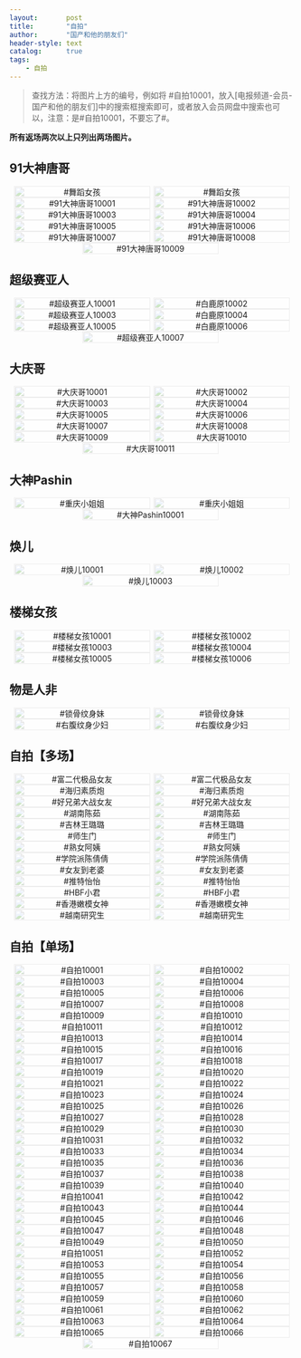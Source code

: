```yaml
---
layout:       post
title:        "自拍"
author:       "国产和他的朋友们"
header-style: text
catalog:      true
tags:
    - 自拍
---
```


> 查找方法：将图片上方的编号，例如将 #自拍10001，放入[电报频道-会员-国产和他的朋友们]中的搜索框搜索即可，或者放入会员网盘中搜索也可以，注意：是#自拍10001，不要忘了#。

**所有返场两次以上只列出两场图片。**

## 91大神唐哥

<div style="display: flex; justify-content: center;">
	<div style="position: relative; width: 48%; margin-right: 1%;">
	    <img src="https://tanhuawanrenmigroup.top/zipai/91dashentangge20001.jpg" style="width: 100%;"/>
	    <div style="position: absolute; top: 0; left: 0; width: 100%; text-align: center; background-color: rgba(255, 255, 255, 0.7); font-size: 14px;">
	        #舞蹈女孩
	    </div>
	</div>
	<div style="position: relative; width: 48%;">
	    <img src="https://tanhuawanrenmigroup.top/zipai/91dashentangge20002.jpg" style="width: 100%;"/>
	    <div style="position: absolute; top: 0; left: 0; width: 100%; text-align: center; background-color: rgba(255, 255, 255, 0.7); font-size: 14px;">
	        #舞蹈女孩
	    </div>
	</div>
</div>

<div style="display: flex; justify-content: center;">
	<div style="position: relative; width: 48%; margin-right: 1%;">
	    <img src="https://tanhuawanrenmigroup.top/zipai/91dashentangge10001.jpg" style="width: 100%;"/>
	    <div style="position: absolute; top: 0; left: 0; width: 100%; text-align: center; background-color: rgba(255, 255, 255, 0.7); font-size: 14px;">
	        #91大神唐哥10001
	    </div>
	</div>
	<div style="position: relative; width: 48%;">
	    <img src="https://tanhuawanrenmigroup.top/zipai/91dashentangge10002.jpg" style="width: 100%;"/>
	    <div style="position: absolute; top: 0; left: 0; width: 100%; text-align: center; background-color: rgba(255, 255, 255, 0.7); font-size: 14px;">
	        #91大神唐哥10002
	    </div>
	</div>
</div>

<div style="display: flex; justify-content: center;">
	<div style="position: relative; width: 48%; margin-right: 1%;">
	    <img src="https://tanhuawanrenmigroup.top/zipai/91dashentangge10003.jpg" style="width: 100%;"/>
	    <div style="position: absolute; top: 0; left: 0; width: 100%; text-align: center; background-color: rgba(255, 255, 255, 0.7); font-size: 14px;">
	        #91大神唐哥10003
	    </div>
	</div>
	<div style="position: relative; width: 48%;">
	    <img src="https://tanhuawanrenmigroup.top/zipai/91dashentangge10004.jpg" style="width: 100%;"/>
	    <div style="position: absolute; top: 0; left: 0; width: 100%; text-align: center; background-color: rgba(255, 255, 255, 0.7); font-size: 14px;">
	        #91大神唐哥10004
	    </div>
	</div>
</div>

<div style="display: flex; justify-content: center;">
	<div style="position: relative; width: 48%; margin-right: 1%;">
	    <img src="https://tanhuawanrenmigroup.top/zipai/91dashentangge10005.jpg" style="width: 100%;"/>
	    <div style="position: absolute; top: 0; left: 0; width: 100%; text-align: center; background-color: rgba(255, 255, 255, 0.7); font-size: 14px;">
	        #91大神唐哥10005
	    </div>
	</div>
	<div style="position: relative; width: 48%;">
	    <img src="https://tanhuawanrenmigroup.top/zipai/91dashentangge10006.jpg" style="width: 100%;"/>
	    <div style="position: absolute; top: 0; left: 0; width: 100%; text-align: center; background-color: rgba(255, 255, 255, 0.7); font-size: 14px;">
	        #91大神唐哥10006
	    </div>
	</div>
</div>

<div style="display: flex; justify-content: center;">
	<div style="position: relative; width: 48%; margin-right: 1%;">
	    <img src="https://tanhuawanrenmigroup.top/zipai/91dashentangge10007.jpg" style="width: 100%;"/>
	    <div style="position: absolute; top: 0; left: 0; width: 100%; text-align: center; background-color: rgba(255, 255, 255, 0.7); font-size: 14px;">
	        #91大神唐哥10007
	    </div>
	</div>
	<div style="position: relative; width: 48%;">
	    <img src="https://tanhuawanrenmigroup.top/zipai/91dashentangge10008.jpg" style="width: 100%;"/>
	    <div style="position: absolute; top: 0; left: 0; width: 100%; text-align: center; background-color: rgba(255, 255, 255, 0.7); font-size: 14px;">
	        #91大神唐哥10008
	    </div>
	</div>
</div>

<div style="display: flex; justify-content: center;">
	<div style="position: relative; width: 48%; margin-right: 1%;">
	    <img src="https://tanhuawanrenmigroup.top/zipai/91dashentangge10009.jpg" style="width: 100%;"/>
	    <div style="position: absolute; top: 0; left: 0; width: 100%; text-align: center; background-color: rgba(255, 255, 255, 0.7); font-size: 14px;">
	        #91大神唐哥10009
	    </div>
	</div>

</div>

## 超级赛亚人

<div style="display: flex; justify-content: center;">
    <div style="position: relative; width: 48%; margin-right: 1%;">
        <img src="https://tanhuawanrenmigroup.top/zipai/chaojisaiyaren10001.jpg" style="width: 100%;"/>
        <div style="position: absolute; top: 0; left: 0; width: 100%; text-align: center; background-color: rgba(255, 255, 255, 0.7); font-size: 14px;">
            #超级赛亚人10001
        </div>
    </div>
    <div style="position: relative; width: 48%;">
        <img src="https://tanhuawanrenmigroup.top/zipai/chaojisaiyaren10002.jpg" style="width: 100%;"/>
        <div style="position: absolute; top: 0; left: 0; width: 100%; text-align: center; background-color: rgba(255, 255, 255, 0.7); font-size: 14px;">
            #白鹿原10002
        </div>
    </div>
</div>

<div style="display: flex; justify-content: center;">
    <div style="position: relative; width: 48%; margin-right: 1%;">
        <img src="https://tanhuawanrenmigroup.top/zipai/chaojisaiyaren10003.jpg" style="width: 100%;"/>
        <div style="position: absolute; top: 0; left: 0; width: 100%; text-align: center; background-color: rgba(255, 255, 255, 0.7); font-size: 14px;">
            #超级赛亚人10003
        </div>
    </div>
    <div style="position: relative; width: 48%;">
        <img src="https://tanhuawanrenmigroup.top/zipai/chaojisaiyaren10004.jpg" style="width: 100%;"/>
        <div style="position: absolute; top: 0; left: 0; width: 100%; text-align: center; background-color: rgba(255, 255, 255, 0.7); font-size: 14px;">
            #白鹿原10004
        </div>
    </div>
</div>

<div style="display: flex; justify-content: center;">
    <div style="position: relative; width: 48%; margin-right: 1%;">
        <img src="https://tanhuawanrenmigroup.top/zipai/chaojisaiyaren10005.jpg" style="width: 100%;"/>
        <div style="position: absolute; top: 0; left: 0; width: 100%; text-align: center; background-color: rgba(255, 255, 255, 0.7); font-size: 14px;">
            #超级赛亚人10005
        </div>
    </div>
    <div style="position: relative; width: 48%;">
        <img src="https://tanhuawanrenmigroup.top/zipai/chaojisaiyaren10006.jpg" style="width: 100%;"/>
        <div style="position: absolute; top: 0; left: 0; width: 100%; text-align: center; background-color: rgba(255, 255, 255, 0.7); font-size: 14px;">
            #白鹿原10006
        </div>
    </div>
</div>

<div style="display: flex; justify-content: center;">
    <div style="position: relative; width: 48%; margin-right: 1%;">
        <img src="https://tanhuawanrenmigroup.top/zipai/chaojisaiyaren10007.jpg" style="width: 100%;"/>
        <div style="position: absolute; top: 0; left: 0; width: 100%; text-align: center; background-color: rgba(255, 255, 255, 0.7); font-size: 14px;">
            #超级赛亚人10007
        </div>
    </div>

</div>

## 大庆哥

<div style="display: flex; justify-content: center;">
	<div style="position: relative; width: 48%; margin-right: 1%;">
	    <img src="https://tanhuawanrenmigroup.top/zipai/daqingge10001.jpg" style="width: 100%;"/>
	    <div style="position: absolute; top: 0; left: 0; width: 100%; text-align: center; background-color: rgba(255, 255, 255, 0.7); font-size: 14px;">
	        #大庆哥10001
	    </div>
	</div>
	<div style="position: relative; width: 48%;">
	    <img src="https://tanhuawanrenmigroup.top/zipai/daqingge10002.jpg" style="width: 100%;"/>
	    <div style="position: absolute; top: 0; left: 0; width: 100%; text-align: center; background-color: rgba(255, 255, 255, 0.7); font-size: 14px;">
	        #大庆哥10002
	    </div>
	</div>
</div>

<div style="display: flex; justify-content: center;">
	<div style="position: relative; width: 48%; margin-right: 1%;">
	    <img src="https://tanhuawanrenmigroup.top/zipai/daqingge10003.jpg" style="width: 100%;"/>
	    <div style="position: absolute; top: 0; left: 0; width: 100%; text-align: center; background-color: rgba(255, 255, 255, 0.7); font-size: 14px;">
	        #大庆哥10003
	    </div>
	</div>
	<div style="position: relative; width: 48%;">
	    <img src="https://tanhuawanrenmigroup.top/zipai/daqingge10004.jpg" style="width: 100%;"/>
	    <div style="position: absolute; top: 0; left: 0; width: 100%; text-align: center; background-color: rgba(255, 255, 255, 0.7); font-size: 14px;">
	        #大庆哥10004
	    </div>
	</div>
</div>

<div style="display: flex; justify-content: center;">
	<div style="position: relative; width: 48%; margin-right: 1%;">
	    <img src="https://tanhuawanrenmigroup.top/zipai/daqingge10005.jpg" style="width: 100%;"/>
	    <div style="position: absolute; top: 0; left: 0; width: 100%; text-align: center; background-color: rgba(255, 255, 255, 0.7); font-size: 14px;">
	        #大庆哥10005
	    </div>
	</div>
	<div style="position: relative; width: 48%;">
	    <img src="https://tanhuawanrenmigroup.top/zipai/daqingge10006.jpg" style="width: 100%;"/>
	    <div style="position: absolute; top: 0; left: 0; width: 100%; text-align: center; background-color: rgba(255, 255, 255, 0.7); font-size: 14px;">
	        #大庆哥10006
	    </div>
	</div>
</div>

<div style="display: flex; justify-content: center;">
	<div style="position: relative; width: 48%; margin-right: 1%;">
	    <img src="https://tanhuawanrenmigroup.top/zipai/daqingge10007.jpg" style="width: 100%;"/>
	    <div style="position: absolute; top: 0; left: 0; width: 100%; text-align: center; background-color: rgba(255, 255, 255, 0.7); font-size: 14px;">
	        #大庆哥10007
	    </div>
	</div>
	<div style="position: relative; width: 48%;">
	    <img src="https://tanhuawanrenmigroup.top/zipai/daqingge10008.jpg" style="width: 100%;"/>
	    <div style="position: absolute; top: 0; left: 0; width: 100%; text-align: center; background-color: rgba(255, 255, 255, 0.7); font-size: 14px;">
	        #大庆哥10008
	    </div>
	</div>
</div>

<div style="display: flex; justify-content: center;">
	<div style="position: relative; width: 48%; margin-right: 1%;">
	    <img src="https://tanhuawanrenmigroup.top/zipai/daqingge10009.jpg" style="width: 100%;"/>
	    <div style="position: absolute; top: 0; left: 0; width: 100%; text-align: center; background-color: rgba(255, 255, 255, 0.7); font-size: 14px;">
	        #大庆哥10009
	    </div>
	</div>
	<div style="position: relative; width: 48%;">
	    <img src="https://tanhuawanrenmigroup.top/zipai/daqingge10010.jpg" style="width: 100%;"/>
	    <div style="position: absolute; top: 0; left: 0; width: 100%; text-align: center; background-color: rgba(255, 255, 255, 0.7); font-size: 14px;">
	        #大庆哥10010
	    </div>
	</div>
</div>

<div style="display: flex; justify-content: center;">
	<div style="position: relative; width: 48%; margin-right: 1%;">
	    <img src="https://tanhuawanrenmigroup.top/zipai/daqingge10011.jpg" style="width: 100%;"/>
	    <div style="position: absolute; top: 0; left: 0; width: 100%; text-align: center; background-color: rgba(255, 255, 255, 0.7); font-size: 14px;">
	        #大庆哥10011
	    </div>
	</div>
	
</div>

## 大神Pashin

<div style="display: flex; justify-content: center;">
	<div style="position: relative; width: 48%; margin-right: 1%;">
	    <img src="https://tanhuawanrenmigroup.top/zipai/pashin20001.jpg" style="width: 100%;"/>
	    <div style="position: absolute; top: 0; left: 0; width: 100%; text-align: center; background-color: rgba(255, 255, 255, 0.7); font-size: 14px;">
	        #重庆小姐姐
	    </div>
	</div>
	<div style="position: relative; width: 48%;">
	    <img src="https://tanhuawanrenmigroup.top/zipai/pashin20002.jpg" style="width: 100%;"/>
	    <div style="position: absolute; top: 0; left: 0; width: 100%; text-align: center; background-color: rgba(255, 255, 255, 0.7); font-size: 14px;">
	        #重庆小姐姐
	    </div>
	</div>
</div>

<div style="display: flex; justify-content: center;">
	<div style="position: relative; width: 48%; margin-right: 1%;">
	    <img src="https://tanhuawanrenmigroup.top/zipai/pashin10001.jpg" style="width: 100%;"/>
	    <div style="position: absolute; top: 0; left: 0; width: 100%; text-align: center; background-color: rgba(255, 255, 255, 0.7); font-size: 14px;">
	        #大神Pashin10001
	    </div>
	</div>

</div>

## 焕儿

<div style="display: flex; justify-content: center;">
	<div style="position: relative; width: 48%; margin-right: 1%;">
	    <img src="https://tanhuawanrenmigroup.top/zipai/huaner10001.jpg" style="width: 100%;"/>
	    <div style="position: absolute; top: 0; left: 0; width: 100%; text-align: center; background-color: rgba(255, 255, 255, 0.7); font-size: 14px;">
	        #焕儿10001
	    </div>
	</div>
	<div style="position: relative; width: 48%;">
	    <img src="https://tanhuawanrenmigroup.top/zipai/huaner10002.jpg" style="width: 100%;"/>
	    <div style="position: absolute; top: 0; left: 0; width: 100%; text-align: center; background-color: rgba(255, 255, 255, 0.7); font-size: 14px;">
	        #焕儿10002
	    </div>
	</div>
</div>

<div style="display: flex; justify-content: center;">
	<div style="position: relative; width: 48%; margin-right: 1%;">
	    <img src="https://tanhuawanrenmigroup.top/zipai/huaner10003.jpg" style="width: 100%;"/>
	    <div style="position: absolute; top: 0; left: 0; width: 100%; text-align: center; background-color: rgba(255, 255, 255, 0.7); font-size: 14px;">
	        #焕儿10003
	    </div>
	</div>

</div>

## 楼梯女孩

<div style="display: flex; justify-content: center;">
	<div style="position: relative; width: 48%; margin-right: 1%;">
	    <img src="https://tanhuawanrenmigroup.top/zipai/loutinvhai10001.jpg" style="width: 100%;"/>
	    <div style="position: absolute; top: 0; left: 0; width: 100%; text-align: center; background-color: rgba(255, 255, 255, 0.7); font-size: 14px;">
	        #楼梯女孩10001
	    </div>
	</div>
	<div style="position: relative; width: 48%;">
	    <img src="https://tanhuawanrenmigroup.top/zipai/loutinvhai10002.jpg" style="width: 100%;"/>
	    <div style="position: absolute; top: 0; left: 0; width: 100%; text-align: center; background-color: rgba(255, 255, 255, 0.7); font-size: 14px;">
	        #楼梯女孩10002
	    </div>
	</div>
</div>

<div style="display: flex; justify-content: center;">
	<div style="position: relative; width: 48%; margin-right: 1%;">
	    <img src="https://tanhuawanrenmigroup.top/zipai/loutinvhai10003.jpg" style="width: 100%;"/>
	    <div style="position: absolute; top: 0; left: 0; width: 100%; text-align: center; background-color: rgba(255, 255, 255, 0.7); font-size: 14px;">
	        #楼梯女孩10003
	    </div>
	</div>
	<div style="position: relative; width: 48%;">
	    <img src="https://tanhuawanrenmigroup.top/zipai/loutinvhai10004.jpg" style="width: 100%;"/>
	    <div style="position: absolute; top: 0; left: 0; width: 100%; text-align: center; background-color: rgba(255, 255, 255, 0.7); font-size: 14px;">
	        #楼梯女孩10004
	    </div>
	</div>
</div>

<div style="display: flex; justify-content: center;">
	<div style="position: relative; width: 48%; margin-right: 1%;">
	    <img src="https://tanhuawanrenmigroup.top/zipai/loutinvhai10005.jpg" style="width: 100%;"/>
	    <div style="position: absolute; top: 0; left: 0; width: 100%; text-align: center; background-color: rgba(255, 255, 255, 0.7); font-size: 14px;">
	        #楼梯女孩10005
	    </div>
	</div>
	<div style="position: relative; width: 48%;">
	    <img src="https://tanhuawanrenmigroup.top/zipai/loutinvhai10006.jpg" style="width: 100%;"/>
	    <div style="position: absolute; top: 0; left: 0; width: 100%; text-align: center; background-color: rgba(255, 255, 255, 0.7); font-size: 14px;">
	        #楼梯女孩10006
	    </div>
	</div>
</div>

## 物是人非

<div style="display: flex; justify-content: center;">
	<div style="position: relative; width: 48%; margin-right: 1%;">
	    <img src="https://tanhuawanrenmigroup.top/zipai/wushirenfei20001.jpg" style="width: 100%;"/>
	    <div style="position: absolute; top: 0; left: 0; width: 100%; text-align: center; background-color: rgba(255, 255, 255, 0.7); font-size: 14px;">
	        #锁骨纹身妹
	    </div>
	</div>
	<div style="position: relative; width: 48%;">
	    <img src="https://tanhuawanrenmigroup.top/zipai/wushirenfei20002.jpg" style="width: 100%;"/>
	    <div style="position: absolute; top: 0; left: 0; width: 100%; text-align: center; background-color: rgba(255, 255, 255, 0.7); font-size: 14px;">
	        #锁骨纹身妹
	    </div>
	</div>
</div>

<div style="display: flex; justify-content: center;">
	<div style="position: relative; width: 48%; margin-right: 1%;">
	    <img src="https://tanhuawanrenmigroup.top/zipai/wushirenfei20003.jpg" style="width: 100%;"/>
	    <div style="position: absolute; top: 0; left: 0; width: 100%; text-align: center; background-color: rgba(255, 255, 255, 0.7); font-size: 14px;">
	        #右腹纹身少妇
	    </div>
	</div>
	<div style="position: relative; width: 48%;">
	    <img src="https://tanhuawanrenmigroup.top/zipai/wushirenfei20004.jpg" style="width: 100%;"/>
	    <div style="position: absolute; top: 0; left: 0; width: 100%; text-align: center; background-color: rgba(255, 255, 255, 0.7); font-size: 14px;">
	        #右腹纹身少妇
	    </div>
	</div>
</div>

## 自拍【多场】

<div style="display: flex; justify-content: center;">
	<div style="position: relative; width: 48%; margin-right: 1%;">
	    <img src="https://tanhuawanrenmigroup.top/zipai/zipai20001.jpg" style="width: 100%;"/>
	    <div style="position: absolute; top: 0; left: 0; width: 100%; text-align: center; background-color: rgba(255, 255, 255, 0.7); font-size: 14px;">
	        #富二代极品女友
	    </div>
	</div>
	<div style="position: relative; width: 48%;">
	    <img src="https://tanhuawanrenmigroup.top/zipai/zipai20002.jpg" style="width: 100%;"/>
	    <div style="position: absolute; top: 0; left: 0; width: 100%; text-align: center; background-color: rgba(255, 255, 255, 0.7); font-size: 14px;">
	        #富二代极品女友
	    </div>
	</div>
</div>

<div style="display: flex; justify-content: center;">
	<div style="position: relative; width: 48%; margin-right: 1%;">
	    <img src="https://tanhuawanrenmigroup.top/zipai/zipai20003.jpg" style="width: 100%;"/>
	    <div style="position: absolute; top: 0; left: 0; width: 100%; text-align: center; background-color: rgba(255, 255, 255, 0.7); font-size: 14px;">
	        #海归素质炮
	    </div>
	</div>
	<div style="position: relative; width: 48%;">
	    <img src="https://tanhuawanrenmigroup.top/zipai/zipai20004.jpg" style="width: 100%;"/>
	    <div style="position: absolute; top: 0; left: 0; width: 100%; text-align: center; background-color: rgba(255, 255, 255, 0.7); font-size: 14px;">
	        #海归素质炮
	    </div>
	</div>
</div>

<div style="display: flex; justify-content: center;">
	<div style="position: relative; width: 48%; margin-right: 1%;">
	    <img src="https://tanhuawanrenmigroup.top/zipai/zipai20005.jpg" style="width: 100%;"/>
	    <div style="position: absolute; top: 0; left: 0; width: 100%; text-align: center; background-color: rgba(255, 255, 255, 0.7); font-size: 14px;">
	        #好兄弟大战女友
	    </div>
	</div>
	<div style="position: relative; width: 48%;">
	    <img src="https://tanhuawanrenmigroup.top/zipai/zipai20006.jpg" style="width: 100%;"/>
	    <div style="position: absolute; top: 0; left: 0; width: 100%; text-align: center; background-color: rgba(255, 255, 255, 0.7); font-size: 14px;">
	        #好兄弟大战女友
	    </div>
	</div>
</div>

<div style="display: flex; justify-content: center;">
	<div style="position: relative; width: 48%; margin-right: 1%;">
	    <img src="https://tanhuawanrenmigroup.top/zipai/zipai20007.jpg" style="width: 100%;"/>
	    <div style="position: absolute; top: 0; left: 0; width: 100%; text-align: center; background-color: rgba(255, 255, 255, 0.7); font-size: 14px;">
	        #湖南陈茹
	    </div>
	</div>
	<div style="position: relative; width: 48%;">
	    <img src="https://tanhuawanrenmigroup.top/zipai/zipai20008.jpg" style="width: 100%;"/>
	    <div style="position: absolute; top: 0; left: 0; width: 100%; text-align: center; background-color: rgba(255, 255, 255, 0.7); font-size: 14px;">
	        #湖南陈茹
	    </div>
	</div>
</div>

<div style="display: flex; justify-content: center;">
	<div style="position: relative; width: 48%; margin-right: 1%;">
	    <img src="https://tanhuawanrenmigroup.top/zipai/zipai20009.jpg" style="width: 100%;"/>
	    <div style="position: absolute; top: 0; left: 0; width: 100%; text-align: center; background-color: rgba(255, 255, 255, 0.7); font-size: 14px;">
	        #吉林王璐璐
	    </div>
	</div>
	<div style="position: relative; width: 48%;">
	    <img src="https://tanhuawanrenmigroup.top/zipai/zipai20010.jpg" style="width: 100%;"/>
	    <div style="position: absolute; top: 0; left: 0; width: 100%; text-align: center; background-color: rgba(255, 255, 255, 0.7); font-size: 14px;">
	        #吉林王璐璐
	    </div>
	</div>
</div>

<div style="display: flex; justify-content: center;">
	<div style="position: relative; width: 48%; margin-right: 1%;">
	    <img src="https://tanhuawanrenmigroup.top/zipai/zipai20011.jpg" style="width: 100%;"/>
	    <div style="position: absolute; top: 0; left: 0; width: 100%; text-align: center; background-color: rgba(255, 255, 255, 0.7); font-size: 14px;">
	        #师生门
	    </div>
	</div>
	<div style="position: relative; width: 48%;">
	    <img src="https://tanhuawanrenmigroup.top/zipai/zipai20012.jpg" style="width: 100%;"/>
	    <div style="position: absolute; top: 0; left: 0; width: 100%; text-align: center; background-color: rgba(255, 255, 255, 0.7); font-size: 14px;">
	        #师生门
	    </div>
	</div>
</div>

<div style="display: flex; justify-content: center;">
	<div style="position: relative; width: 48%; margin-right: 1%;">
	    <img src="https://tanhuawanrenmigroup.top/zipai/zipai20013.jpg" style="width: 100%;"/>
	    <div style="position: absolute; top: 0; left: 0; width: 100%; text-align: center; background-color: rgba(255, 255, 255, 0.7); font-size: 14px;">
	        #熟女阿姨
	    </div>
	</div>
	<div style="position: relative; width: 48%;">
	    <img src="https://tanhuawanrenmigroup.top/zipai/zipai20014.jpg" style="width: 100%;"/>
	    <div style="position: absolute; top: 0; left: 0; width: 100%; text-align: center; background-color: rgba(255, 255, 255, 0.7); font-size: 14px;">
	        #熟女阿姨
	    </div>
	</div>
</div>

<div style="display: flex; justify-content: center;">
	<div style="position: relative; width: 48%; margin-right: 1%;">
	    <img src="https://tanhuawanrenmigroup.top/zipai/zipai20015.jpg" style="width: 100%;"/>
	    <div style="position: absolute; top: 0; left: 0; width: 100%; text-align: center; background-color: rgba(255, 255, 255, 0.7); font-size: 14px;">
	        #学院派陈倩倩
	    </div>
	</div>
	<div style="position: relative; width: 48%;">
	    <img src="https://tanhuawanrenmigroup.top/zipai/zipai20016.jpg" style="width: 100%;"/>
	    <div style="position: absolute; top: 0; left: 0; width: 100%; text-align: center; background-color: rgba(255, 255, 255, 0.7); font-size: 14px;">
	        #学院派陈倩倩
	    </div>
	</div>
</div>

<div style="display: flex; justify-content: center;">
	<div style="position: relative; width: 48%; margin-right: 1%;">
	    <img src="https://tanhuawanrenmigroup.top/zipai/zipai20017.jpg" style="width: 100%;"/>
	    <div style="position: absolute; top: 0; left: 0; width: 100%; text-align: center; background-color: rgba(255, 255, 255, 0.7); font-size: 14px;">
	        #女友到老婆
	    </div>
	</div>
	<div style="position: relative; width: 48%;">
	    <img src="https://tanhuawanrenmigroup.top/zipai/zipai20018.jpg" style="width: 100%;"/>
	    <div style="position: absolute; top: 0; left: 0; width: 100%; text-align: center; background-color: rgba(255, 255, 255, 0.7); font-size: 14px;">
	        #女友到老婆
	    </div>
	</div>
</div>

<div style="display: flex; justify-content: center;">
	<div style="position: relative; width: 48%; margin-right: 1%;">
	    <img src="https://tanhuawanrenmigroup.top/zipai/zipai20019.jpg" style="width: 100%;"/>
	    <div style="position: absolute; top: 0; left: 0; width: 100%; text-align: center; background-color: rgba(255, 255, 255, 0.7); font-size: 14px;">
	        #推特怡怡
	    </div>
	</div>
	<div style="position: relative; width: 48%;">
	    <img src="https://tanhuawanrenmigroup.top/zipai/zipai20020.jpg" style="width: 100%;"/>
	    <div style="position: absolute; top: 0; left: 0; width: 100%; text-align: center; background-color: rgba(255, 255, 255, 0.7); font-size: 14px;">
	        #推特怡怡
	    </div>
	</div>
</div>

<div style="display: flex; justify-content: center;">
	<div style="position: relative; width: 48%; margin-right: 1%;">
	    <img src="https://tanhuawanrenmigroup.top/zipai/zipai20021.jpg" style="width: 100%;"/>
	    <div style="position: absolute; top: 0; left: 0; width: 100%; text-align: center; background-color: rgba(255, 255, 255, 0.7); font-size: 14px;">
	        #HBF小君
	    </div>
	</div>
	<div style="position: relative; width: 48%;">
	    <img src="https://tanhuawanrenmigroup.top/zipai/zipai20022.jpg" style="width: 100%;"/>
	    <div style="position: absolute; top: 0; left: 0; width: 100%; text-align: center; background-color: rgba(255, 255, 255, 0.7); font-size: 14px;">
	        #HBF小君
	    </div>
	</div>
</div>

<div style="display: flex; justify-content: center;">
	<div style="position: relative; width: 48%; margin-right: 1%;">
	    <img src="https://tanhuawanrenmigroup.top/zipai/zipai20023.jpg" style="width: 100%;"/>
	    <div style="position: absolute; top: 0; left: 0; width: 100%; text-align: center; background-color: rgba(255, 255, 255, 0.7); font-size: 14px;">
	        #香港嫩模女神
	    </div>
	</div>
	<div style="position: relative; width: 48%;">
	    <img src="https://tanhuawanrenmigroup.top/zipai/zipai20024.jpg" style="width: 100%;"/>
	    <div style="position: absolute; top: 0; left: 0; width: 100%; text-align: center; background-color: rgba(255, 255, 255, 0.7); font-size: 14px;">
	        #香港嫩模女神
	    </div>
	</div>
</div>

<div style="display: flex; justify-content: center;">
	<div style="position: relative; width: 48%; margin-right: 1%;">
	    <img src="https://tanhuawanrenmigroup.top/zipai/zipai20025.jpg" style="width: 100%;"/>
	    <div style="position: absolute; top: 0; left: 0; width: 100%; text-align: center; background-color: rgba(255, 255, 255, 0.7); font-size: 14px;">
	        #越南研究生
	    </div>
	</div>
	<div style="position: relative; width: 48%;">
	    <img src="https://tanhuawanrenmigroup.top/zipai/zipai20026.jpg" style="width: 100%;"/>
	    <div style="position: absolute; top: 0; left: 0; width: 100%; text-align: center; background-color: rgba(255, 255, 255, 0.7); font-size: 14px;">
	        #越南研究生
	    </div>
	</div>
</div>

## 自拍【单场】

<div style="display: flex; justify-content: center;">
	<div style="position: relative; width: 48%; margin-right: 1%;">
	    <img src="https://tanhuawanrenmigroup.top/zipai/zipai10001.jpg" style="width: 100%;"/>
	    <div style="position: absolute; top: 0; left: 0; width: 100%; text-align: center; background-color: rgba(255, 255, 255, 0.7); font-size: 14px;">
	        #自拍10001
	    </div>
	</div>
	<div style="position: relative; width: 48%;">
	    <img src="https://tanhuawanrenmigroup.top/zipai/zipai10002.jpg" style="width: 100%;"/>
	    <div style="position: absolute; top: 0; left: 0; width: 100%; text-align: center; background-color: rgba(255, 255, 255, 0.7); font-size: 14px;">
	        #自拍10002
	    </div>
	</div>
</div>

<div style="display: flex; justify-content: center;">
	<div style="position: relative; width: 48%; margin-right: 1%;">
	    <img src="https://tanhuawanrenmigroup.top/zipai/zipai10003.jpg" style="width: 100%;"/>
	    <div style="position: absolute; top: 0; left: 0; width: 100%; text-align: center; background-color: rgba(255, 255, 255, 0.7); font-size: 14px;">
	        #自拍10003
	    </div>
	</div>
	<div style="position: relative; width: 48%;">
	    <img src="https://tanhuawanrenmigroup.top/zipai/zipai10004.jpg" style="width: 100%;"/>
	    <div style="position: absolute; top: 0; left: 0; width: 100%; text-align: center; background-color: rgba(255, 255, 255, 0.7); font-size: 14px;">
	        #自拍10004
	    </div>
	</div>
</div>

<div style="display: flex; justify-content: center;">
	<div style="position: relative; width: 48%; margin-right: 1%;">
	    <img src="https://tanhuawanrenmigroup.top/zipai/zipai10005.jpg" style="width: 100%;"/>
	    <div style="position: absolute; top: 0; left: 0; width: 100%; text-align: center; background-color: rgba(255, 255, 255, 0.7); font-size: 14px;">
	        #自拍10005
	    </div>
	</div>
	<div style="position: relative; width: 48%;">
	    <img src="https://tanhuawanrenmigroup.top/zipai/zipai10006.jpg" style="width: 100%;"/>
	    <div style="position: absolute; top: 0; left: 0; width: 100%; text-align: center; background-color: rgba(255, 255, 255, 0.7); font-size: 14px;">
	        #自拍10006
	    </div>
	</div>
</div>

<div style="display: flex; justify-content: center;">
	<div style="position: relative; width: 48%; margin-right: 1%;">
	    <img src="https://tanhuawanrenmigroup.top/zipai/zipai10007.jpg" style="width: 100%;"/>
	    <div style="position: absolute; top: 0; left: 0; width: 100%; text-align: center; background-color: rgba(255, 255, 255, 0.7); font-size: 14px;">
	        #自拍10007
	    </div>
	</div>
	<div style="position: relative; width: 48%;">
	    <img src="https://tanhuawanrenmigroup.top/zipai/zipai10008.jpg" style="width: 100%;"/>
	    <div style="position: absolute; top: 0; left: 0; width: 100%; text-align: center; background-color: rgba(255, 255, 255, 0.7); font-size: 14px;">
	        #自拍10008
	    </div>
	</div>
</div>

<div style="display: flex; justify-content: center;">
	<div style="position: relative; width: 48%; margin-right: 1%;">
	    <img src="https://tanhuawanrenmigroup.top/zipai/zipai10009.jpg" style="width: 100%;"/>
	    <div style="position: absolute; top: 0; left: 0; width: 100%; text-align: center; background-color: rgba(255, 255, 255, 0.7); font-size: 14px;">
	        #自拍10009
	    </div>
	</div>
	<div style="position: relative; width: 48%;">
	    <img src="https://tanhuawanrenmigroup.top/zipai/zipai10010.jpg" style="width: 100%;"/>
	    <div style="position: absolute; top: 0; left: 0; width: 100%; text-align: center; background-color: rgba(255, 255, 255, 0.7); font-size: 14px;">
	        #自拍10010
	    </div>
	</div>
</div>

<div style="display: flex; justify-content: center;">
	<div style="position: relative; width: 48%; margin-right: 1%;">
	    <img src="https://tanhuawanrenmigroup.top/zipai/zipai10011.jpg" style="width: 100%;"/>
	    <div style="position: absolute; top: 0; left: 0; width: 100%; text-align: center; background-color: rgba(255, 255, 255, 0.7); font-size: 14px;">
	        #自拍10011
	    </div>
	</div>
	<div style="position: relative; width: 48%;">
	    <img src="https://tanhuawanrenmigroup.top/zipai/zipai10012.jpg" style="width: 100%;"/>
	    <div style="position: absolute; top: 0; left: 0; width: 100%; text-align: center; background-color: rgba(255, 255, 255, 0.7); font-size: 14px;">
	        #自拍10012
	    </div>
	</div>
</div>

<div style="display: flex; justify-content: center;">
	<div style="position: relative; width: 48%; margin-right: 1%;">
	    <img src="https://tanhuawanrenmigroup.top/zipai/zipai10013.jpg" style="width: 100%;"/>
	    <div style="position: absolute; top: 0; left: 0; width: 100%; text-align: center; background-color: rgba(255, 255, 255, 0.7); font-size: 14px;">
	        #自拍10013
	    </div>
	</div>
	<div style="position: relative; width: 48%;">
	    <img src="https://tanhuawanrenmigroup.top/zipai/zipai10014.jpg" style="width: 100%;"/>
	    <div style="position: absolute; top: 0; left: 0; width: 100%; text-align: center; background-color: rgba(255, 255, 255, 0.7); font-size: 14px;">
	        #自拍10014
	    </div>
	</div>
</div>

<div style="display: flex; justify-content: center;">
	<div style="position: relative; width: 48%; margin-right: 1%;">
	    <img src="https://tanhuawanrenmigroup.top/zipai/zipai10015.jpg" style="width: 100%;"/>
	    <div style="position: absolute; top: 0; left: 0; width: 100%; text-align: center; background-color: rgba(255, 255, 255, 0.7); font-size: 14px;">
	        #自拍10015
	    </div>
	</div>
	<div style="position: relative; width: 48%;">
	    <img src="https://tanhuawanrenmigroup.top/zipai/zipai10016.jpg" style="width: 100%;"/>
	    <div style="position: absolute; top: 0; left: 0; width: 100%; text-align: center; background-color: rgba(255, 255, 255, 0.7); font-size: 14px;">
	        #自拍10016
	    </div>
	</div>
</div>

<div style="display: flex; justify-content: center;">
	<div style="position: relative; width: 48%; margin-right: 1%;">
	    <img src="https://tanhuawanrenmigroup.top/zipai/zipai10017.jpg" style="width: 100%;"/>
	    <div style="position: absolute; top: 0; left: 0; width: 100%; text-align: center; background-color: rgba(255, 255, 255, 0.7); font-size: 14px;">
	        #自拍10017
	    </div>
	</div>
	<div style="position: relative; width: 48%;">
	    <img src="https://tanhuawanrenmigroup.top/zipai/zipai10018.jpg" style="width: 100%;"/>
	    <div style="position: absolute; top: 0; left: 0; width: 100%; text-align: center; background-color: rgba(255, 255, 255, 0.7); font-size: 14px;">
	        #自拍10018
	    </div>
	</div>
</div>

<div style="display: flex; justify-content: center;">
	<div style="position: relative; width: 48%; margin-right: 1%;">
	    <img src="https://tanhuawanrenmigroup.top/zipai/zipai10019.jpg" style="width: 100%;"/>
	    <div style="position: absolute; top: 0; left: 0; width: 100%; text-align: center; background-color: rgba(255, 255, 255, 0.7); font-size: 14px;">
	        #自拍10019
	    </div>
	</div>
	<div style="position: relative; width: 48%;">
	    <img src="https://tanhuawanrenmigroup.top/zipai/zipai10020.jpg" style="width: 100%;"/>
	    <div style="position: absolute; top: 0; left: 0; width: 100%; text-align: center; background-color: rgba(255, 255, 255, 0.7); font-size: 14px;">
	        #自拍10020
	    </div>
	</div>
</div>

<div style="display: flex; justify-content: center;">
	<div style="position: relative; width: 48%; margin-right: 1%;">
	    <img src="https://tanhuawanrenmigroup.top/zipai/zipai10021.jpg" style="width: 100%;"/>
	    <div style="position: absolute; top: 0; left: 0; width: 100%; text-align: center; background-color: rgba(255, 255, 255, 0.7); font-size: 14px;">
	        #自拍10021
	    </div>
	</div>
	<div style="position: relative; width: 48%;">
	    <img src="https://tanhuawanrenmigroup.top/zipai/zipai10022.jpg" style="width: 100%;"/>
	    <div style="position: absolute; top: 0; left: 0; width: 100%; text-align: center; background-color: rgba(255, 255, 255, 0.7); font-size: 14px;">
	        #自拍10022
	    </div>
	</div>
</div>

<div style="display: flex; justify-content: center;">
	<div style="position: relative; width: 48%; margin-right: 1%;">
	    <img src="https://tanhuawanrenmigroup.top/zipai/zipai10023.jpg" style="width: 100%;"/>
	    <div style="position: absolute; top: 0; left: 0; width: 100%; text-align: center; background-color: rgba(255, 255, 255, 0.7); font-size: 14px;">
	        #自拍10023
	    </div>
	</div>
	<div style="position: relative; width: 48%;">
	    <img src="https://tanhuawanrenmigroup.top/zipai/zipai10024.jpg" style="width: 100%;"/>
	    <div style="position: absolute; top: 0; left: 0; width: 100%; text-align: center; background-color: rgba(255, 255, 255, 0.7); font-size: 14px;">
	        #自拍10024
	    </div>
	</div>
</div>

<div style="display: flex; justify-content: center;">
	<div style="position: relative; width: 48%; margin-right: 1%;">
	    <img src="https://tanhuawanrenmigroup.top/zipai/zipai10025.jpg" style="width: 100%;"/>
	    <div style="position: absolute; top: 0; left: 0; width: 100%; text-align: center; background-color: rgba(255, 255, 255, 0.7); font-size: 14px;">
	        #自拍10025
	    </div>
	</div>
	<div style="position: relative; width: 48%;">
	    <img src="https://tanhuawanrenmigroup.top/zipai/zipai10026.jpg" style="width: 100%;"/>
	    <div style="position: absolute; top: 0; left: 0; width: 100%; text-align: center; background-color: rgba(255, 255, 255, 0.7); font-size: 14px;">
	        #自拍10026
	    </div>
	</div>
</div>

<div style="display: flex; justify-content: center;">
	<div style="position: relative; width: 48%; margin-right: 1%;">
	    <img src="https://tanhuawanrenmigroup.top/zipai/zipai10027.jpg" style="width: 100%;"/>
	    <div style="position: absolute; top: 0; left: 0; width: 100%; text-align: center; background-color: rgba(255, 255, 255, 0.7); font-size: 14px;">
	        #自拍10027
	    </div>
	</div>
	<div style="position: relative; width: 48%;">
	    <img src="https://tanhuawanrenmigroup.top/zipai/zipai10028.jpg" style="width: 100%;"/>
	    <div style="position: absolute; top: 0; left: 0; width: 100%; text-align: center; background-color: rgba(255, 255, 255, 0.7); font-size: 14px;">
	        #自拍10028
	    </div>
	</div>
</div>

<div style="display: flex; justify-content: center;">
	<div style="position: relative; width: 48%; margin-right: 1%;">
	    <img src="https://tanhuawanrenmigroup.top/zipai/zipai10029.jpg" style="width: 100%;"/>
	    <div style="position: absolute; top: 0; left: 0; width: 100%; text-align: center; background-color: rgba(255, 255, 255, 0.7); font-size: 14px;">
	        #自拍10029
	    </div>
	</div>
	<div style="position: relative; width: 48%;">
	    <img src="https://tanhuawanrenmigroup.top/zipai/zipai10030.jpg" style="width: 100%;"/>
	    <div style="position: absolute; top: 0; left: 0; width: 100%; text-align: center; background-color: rgba(255, 255, 255, 0.7); font-size: 14px;">
	        #自拍10030
	    </div>
	</div>
</div>

<div style="display: flex; justify-content: center;">
	<div style="position: relative; width: 48%; margin-right: 1%;">
	    <img src="https://tanhuawanrenmigroup.top/zipai/zipai10031.jpg" style="width: 100%;"/>
	    <div style="position: absolute; top: 0; left: 0; width: 100%; text-align: center; background-color: rgba(255, 255, 255, 0.7); font-size: 14px;">
	        #自拍10031
	    </div>
	</div>
	<div style="position: relative; width: 48%;">
	    <img src="https://tanhuawanrenmigroup.top/zipai/zipai10032.jpg" style="width: 100%;"/>
	    <div style="position: absolute; top: 0; left: 0; width: 100%; text-align: center; background-color: rgba(255, 255, 255, 0.7); font-size: 14px;">
	        #自拍10032
	    </div>
	</div>
</div>

<div style="display: flex; justify-content: center;">
	<div style="position: relative; width: 48%; margin-right: 1%;">
	    <img src="https://tanhuawanrenmigroup.top/zipai/zipai10033.jpg" style="width: 100%;"/>
	    <div style="position: absolute; top: 0; left: 0; width: 100%; text-align: center; background-color: rgba(255, 255, 255, 0.7); font-size: 14px;">
	        #自拍10033
	    </div>
	</div>
	<div style="position: relative; width: 48%;">
	    <img src="https://tanhuawanrenmigroup.top/zipai/zipai10034.jpg" style="width: 100%;"/>
	    <div style="position: absolute; top: 0; left: 0; width: 100%; text-align: center; background-color: rgba(255, 255, 255, 0.7); font-size: 14px;">
	        #自拍10034
	    </div>
	</div>
</div>

<div style="display: flex; justify-content: center;">
	<div style="position: relative; width: 48%; margin-right: 1%;">
	    <img src="https://tanhuawanrenmigroup.top/zipai/zipai10035.jpg" style="width: 100%;"/>
	    <div style="position: absolute; top: 0; left: 0; width: 100%; text-align: center; background-color: rgba(255, 255, 255, 0.7); font-size: 14px;">
	        #自拍10035
	    </div>
	</div>
	<div style="position: relative; width: 48%;">
	    <img src="https://tanhuawanrenmigroup.top/zipai/zipai10036.jpg" style="width: 100%;"/>
	    <div style="position: absolute; top: 0; left: 0; width: 100%; text-align: center; background-color: rgba(255, 255, 255, 0.7); font-size: 14px;">
	        #自拍10036
	    </div>
	</div>
</div>

<div style="display: flex; justify-content: center;">
	<div style="position: relative; width: 48%; margin-right: 1%;">
	    <img src="https://tanhuawanrenmigroup.top/zipai/zipai10037.jpg" style="width: 100%;"/>
	    <div style="position: absolute; top: 0; left: 0; width: 100%; text-align: center; background-color: rgba(255, 255, 255, 0.7); font-size: 14px;">
	        #自拍10037
	    </div>
	</div>
	<div style="position: relative; width: 48%;">
	    <img src="https://tanhuawanrenmigroup.top/zipai/zipai10038.jpg" style="width: 100%;"/>
	    <div style="position: absolute; top: 0; left: 0; width: 100%; text-align: center; background-color: rgba(255, 255, 255, 0.7); font-size: 14px;">
	        #自拍10038
	    </div>
	</div>
</div>

<div style="display: flex; justify-content: center;">
	<div style="position: relative; width: 48%; margin-right: 1%;">
	    <img src="https://tanhuawanrenmigroup.top/zipai/zipai10039.jpg" style="width: 100%;"/>
	    <div style="position: absolute; top: 0; left: 0; width: 100%; text-align: center; background-color: rgba(255, 255, 255, 0.7); font-size: 14px;">
	        #自拍10039
	    </div>
	</div>
	<div style="position: relative; width: 48%;">
	    <img src="https://tanhuawanrenmigroup.top/zipai/zipai10040.jpg" style="width: 100%;"/>
	    <div style="position: absolute; top: 0; left: 0; width: 100%; text-align: center; background-color: rgba(255, 255, 255, 0.7); font-size: 14px;">
	        #自拍10040
	    </div>
	</div>
</div>

<div style="display: flex; justify-content: center;">
	<div style="position: relative; width: 48%; margin-right: 1%;">
	    <img src="https://tanhuawanrenmigroup.top/zipai/zipai10041.jpg" style="width: 100%;"/>
	    <div style="position: absolute; top: 0; left: 0; width: 100%; text-align: center; background-color: rgba(255, 255, 255, 0.7); font-size: 14px;">
	        #自拍10041
	    </div>
	</div>
	<div style="position: relative; width: 48%;">
	    <img src="https://tanhuawanrenmigroup.top/zipai/zipai10042.jpg" style="width: 100%;"/>
	    <div style="position: absolute; top: 0; left: 0; width: 100%; text-align: center; background-color: rgba(255, 255, 255, 0.7); font-size: 14px;">
	        #自拍10042
	    </div>
	</div>
</div>

<div style="display: flex; justify-content: center;">
	<div style="position: relative; width: 48%; margin-right: 1%;">
	    <img src="https://tanhuawanrenmigroup.top/zipai/zipai10043.jpg" style="width: 100%;"/>
	    <div style="position: absolute; top: 0; left: 0; width: 100%; text-align: center; background-color: rgba(255, 255, 255, 0.7); font-size: 14px;">
	        #自拍10043
	    </div>
	</div>
	<div style="position: relative; width: 48%;">
	    <img src="https://tanhuawanrenmigroup.top/zipai/zipai10044.jpg" style="width: 100%;"/>
	    <div style="position: absolute; top: 0; left: 0; width: 100%; text-align: center; background-color: rgba(255, 255, 255, 0.7); font-size: 14px;">
	        #自拍10044
	    </div>
	</div>
</div>

<div style="display: flex; justify-content: center;">
	<div style="position: relative; width: 48%; margin-right: 1%;">
	    <img src="https://tanhuawanrenmigroup.top/zipai/zipai10045.jpg" style="width: 100%;"/>
	    <div style="position: absolute; top: 0; left: 0; width: 100%; text-align: center; background-color: rgba(255, 255, 255, 0.7); font-size: 14px;">
	        #自拍10045
	    </div>
	</div>
	<div style="position: relative; width: 48%;">
	    <img src="https://tanhuawanrenmigroup.top/zipai/zipai10046.jpg" style="width: 100%;"/>
	    <div style="position: absolute; top: 0; left: 0; width: 100%; text-align: center; background-color: rgba(255, 255, 255, 0.7); font-size: 14px;">
	        #自拍10046
	    </div>
	</div>
</div>

<div style="display: flex; justify-content: center;">
	<div style="position: relative; width: 48%; margin-right: 1%;">
	    <img src="https://tanhuawanrenmigroup.top/zipai/zipai10047.jpg" style="width: 100%;"/>
	    <div style="position: absolute; top: 0; left: 0; width: 100%; text-align: center; background-color: rgba(255, 255, 255, 0.7); font-size: 14px;">
	        #自拍10047
	    </div>
	</div>
	<div style="position: relative; width: 48%;">
	    <img src="https://tanhuawanrenmigroup.top/zipai/zipai10048.jpg" style="width: 100%;"/>
	    <div style="position: absolute; top: 0; left: 0; width: 100%; text-align: center; background-color: rgba(255, 255, 255, 0.7); font-size: 14px;">
	        #自拍10048
	    </div>
	</div>
</div>

<div style="display: flex; justify-content: center;">
	<div style="position: relative; width: 48%; margin-right: 1%;">
	    <img src="https://tanhuawanrenmigroup.top/zipai/zipai10049.jpg" style="width: 100%;"/>
	    <div style="position: absolute; top: 0; left: 0; width: 100%; text-align: center; background-color: rgba(255, 255, 255, 0.7); font-size: 14px;">
	        #自拍10049
	    </div>
	</div>
	<div style="position: relative; width: 48%;">
	    <img src="https://tanhuawanrenmigroup.top/zipai/zipai10050.jpg" style="width: 100%;"/>
	    <div style="position: absolute; top: 0; left: 0; width: 100%; text-align: center; background-color: rgba(255, 255, 255, 0.7); font-size: 14px;">
	        #自拍10050
	    </div>
	</div>
</div>

<div style="display: flex; justify-content: center;">
	<div style="position: relative; width: 48%; margin-right: 1%;">
	    <img src="https://tanhuawanrenmigroup.top/zipai/zipai10051.jpg" style="width: 100%;"/>
	    <div style="position: absolute; top: 0; left: 0; width: 100%; text-align: center; background-color: rgba(255, 255, 255, 0.7); font-size: 14px;">
	        #自拍10051
	    </div>
	</div>
	<div style="position: relative; width: 48%;">
	    <img src="https://tanhuawanrenmigroup.top/zipai/zipai10052.jpg" style="width: 100%;"/>
	    <div style="position: absolute; top: 0; left: 0; width: 100%; text-align: center; background-color: rgba(255, 255, 255, 0.7); font-size: 14px;">
	        #自拍10052
	    </div>
	</div>
</div>

<div style="display: flex; justify-content: center;">
	<div style="position: relative; width: 48%; margin-right: 1%;">
	    <img src="https://tanhuawanrenmigroup.top/zipai/zipai10053.jpg" style="width: 100%;"/>
	    <div style="position: absolute; top: 0; left: 0; width: 100%; text-align: center; background-color: rgba(255, 255, 255, 0.7); font-size: 14px;">
	        #自拍10053
	    </div>
	</div>
	<div style="position: relative; width: 48%;">
	    <img src="https://tanhuawanrenmigroup.top/zipai/zipai10054.jpg" style="width: 100%;"/>
	    <div style="position: absolute; top: 0; left: 0; width: 100%; text-align: center; background-color: rgba(255, 255, 255, 0.7); font-size: 14px;">
	        #自拍10054
	    </div>
	</div>
</div>

<div style="display: flex; justify-content: center;">
	<div style="position: relative; width: 48%; margin-right: 1%;">
	    <img src="https://tanhuawanrenmigroup.top/zipai/zipai10055.jpg" style="width: 100%;"/>
	    <div style="position: absolute; top: 0; left: 0; width: 100%; text-align: center; background-color: rgba(255, 255, 255, 0.7); font-size: 14px;">
	        #自拍10055
	    </div>
	</div>
	<div style="position: relative; width: 48%;">
	    <img src="https://tanhuawanrenmigroup.top/zipai/zipai10056.jpg" style="width: 100%;"/>
	    <div style="position: absolute; top: 0; left: 0; width: 100%; text-align: center; background-color: rgba(255, 255, 255, 0.7); font-size: 14px;">
	        #自拍10056
	    </div>
	</div>
</div>

<div style="display: flex; justify-content: center;">
	<div style="position: relative; width: 48%; margin-right: 1%;">
	    <img src="https://tanhuawanrenmigroup.top/zipai/zipai10057.jpg" style="width: 100%;"/>
	    <div style="position: absolute; top: 0; left: 0; width: 100%; text-align: center; background-color: rgba(255, 255, 255, 0.7); font-size: 14px;">
	        #自拍10057
	    </div>
	</div>
	<div style="position: relative; width: 48%;">
	    <img src="https://tanhuawanrenmigroup.top/zipai/zipai10058.jpg" style="width: 100%;"/>
	    <div style="position: absolute; top: 0; left: 0; width: 100%; text-align: center; background-color: rgba(255, 255, 255, 0.7); font-size: 14px;">
	        #自拍10058
	    </div>
	</div>
</div>

<div style="display: flex; justify-content: center;">
	<div style="position: relative; width: 48%; margin-right: 1%;">
	    <img src="https://tanhuawanrenmigroup.top/zipai/zipai10059.jpg" style="width: 100%;"/>
	    <div style="position: absolute; top: 0; left: 0; width: 100%; text-align: center; background-color: rgba(255, 255, 255, 0.7); font-size: 14px;">
	        #自拍10059
	    </div>
	</div>
	<div style="position: relative; width: 48%;">
	    <img src="https://tanhuawanrenmigroup.top/zipai/zipai10060.jpg" style="width: 100%;"/>
	    <div style="position: absolute; top: 0; left: 0; width: 100%; text-align: center; background-color: rgba(255, 255, 255, 0.7); font-size: 14px;">
	        #自拍10060
	    </div>
	</div>
</div>

<div style="display: flex; justify-content: center;">
	<div style="position: relative; width: 48%; margin-right: 1%;">
	    <img src="https://tanhuawanrenmigroup.top/zipai/zipai10061.jpg" style="width: 100%;"/>
	    <div style="position: absolute; top: 0; left: 0; width: 100%; text-align: center; background-color: rgba(255, 255, 255, 0.7); font-size: 14px;">
	        #自拍10061
	    </div>
	</div>
	<div style="position: relative; width: 48%;">
	    <img src="https://tanhuawanrenmigroup.top/zipai/zipai10062.jpg" style="width: 100%;"/>
	    <div style="position: absolute; top: 0; left: 0; width: 100%; text-align: center; background-color: rgba(255, 255, 255, 0.7); font-size: 14px;">
	        #自拍10062
	    </div>
	</div>
</div>

<div style="display: flex; justify-content: center;">
	<div style="position: relative; width: 48%; margin-right: 1%;">
	    <img src="https://tanhuawanrenmigroup.top/zipai/zipai10063.jpg" style="width: 100%;"/>
	    <div style="position: absolute; top: 0; left: 0; width: 100%; text-align: center; background-color: rgba(255, 255, 255, 0.7); font-size: 14px;">
	        #自拍10063
	    </div>
	</div>
	<div style="position: relative; width: 48%;">
	    <img src="https://tanhuawanrenmigroup.top/zipai/zipai10064.jpg" style="width: 100%;"/>
	    <div style="position: absolute; top: 0; left: 0; width: 100%; text-align: center; background-color: rgba(255, 255, 255, 0.7); font-size: 14px;">
	        #自拍10064
	    </div>
	</div>
</div>

<div style="display: flex; justify-content: center;">
	<div style="position: relative; width: 48%; margin-right: 1%;">
	    <img src="https://tanhuawanrenmigroup.top/zipai/zipai10065.jpg" style="width: 100%;"/>
	    <div style="position: absolute; top: 0; left: 0; width: 100%; text-align: center; background-color: rgba(255, 255, 255, 0.7); font-size: 14px;">
	        #自拍10065
	    </div>
	</div>
	<div style="position: relative; width: 48%;">
	    <img src="https://tanhuawanrenmigroup.top/zipai/zipai10066.jpg" style="width: 100%;"/>
	    <div style="position: absolute; top: 0; left: 0; width: 100%; text-align: center; background-color: rgba(255, 255, 255, 0.7); font-size: 14px;">
	        #自拍10066
	    </div>
	</div>
</div>

<div style="display: flex; justify-content: center;">
	<div style="position: relative; width: 48%; margin-right: 1%;">
	    <img src="https://tanhuawanrenmigroup.top/zipai/zipai10067.jpg" style="width: 100%;"/>
	    <div style="position: absolute; top: 0; left: 0; width: 100%; text-align: center; background-color: rgba(255, 255, 255, 0.7); font-size: 14px;">
	        #自拍10067
	    </div>
	</div>

</div>